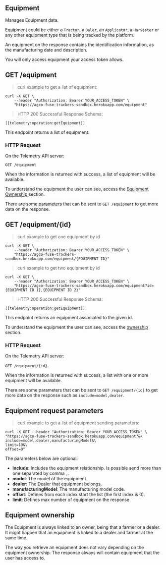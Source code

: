 ## Equipment

Manages Equipment data.

Equipment could be either a `Tractor`, a `Baler`, an `Applicator`, a `Harvester` or any
other equipment type that is being tracked by the platform.

An equipment on the response contains the identification information, as the
manufacturing date and description.

You will only access equipment your access token allows.

## GET /equipment

<blockquote class='lang-specific curl'><p>curl example to get a list of equipment:</p></blockquote>

```curl
curl -X GET \
    --header "Authorization: Bearer YOUR_ACCESS_TOKEN" \
    "https://agco-fuse-trackers-sandbox.herokuapp.com/equipment"
```

<blockquote class='lang-specific schema'><p>HTTP 200 Successful Response Schema:</p></blockquote>

```schema
[[telemetry:operation:getEquipment]]
```

This endpoint returns a list of equipment.

### HTTP Request

On the Telemetry API server:

`GET /equipment`

When the information is returned with success, a list of equipment will be available.

To understand the equipment the user can see, access the [Equipment Ownership](#equipment-ownership) section.

There are some [parameters](#equipment-request-parameters) that can be sent to `GET /equipment` to get more data on the response.

## GET /equipment/{id}

<blockquote class='lang-specific curl'><p>curl example to get one equipment by id</p></blockquote>

```curl
curl -X GET \
    --header "Authorization: Bearer YOUR_ACCESS_TOKEN" \
    "https://agco-fuse-trackers-sandbox.herokuapp.com/equipment/{EQUIPMENT ID}"
```

<blockquote class='lang-specific curl'><p>curl example to get two equipment by id</p></blockquote>

```curl
curl -X GET \
    --header "Authorization: Bearer YOUR_ACCESS_TOKEN" \
    "https://agco-fuse-trackers-sandbox.herokuapp.com/equipment?id={EQUIPMENT ID 1},{EQUIPMENT ID 2}"
```

<blockquote class='lang-specific schema'><p>HTTP 200 Successful Response Schema:</p></blockquote>

```schema
[[telemetry:operation:getEquipment]]
```

This endpoint returns an equipment associated to the given id.

To understand the equipment the user can see, access the [ownership](#equipment-ownership) section.

### HTTP Request

On the Telemetry API server:

`GET /equipment/{id}`.

When the information is returned with success, a list with one or more equipment will be available.

There are some parameters that can be sent to `GET /equipment/{id}` to get more data on the response such as `include=model,dealer`.

## Equipment request parameters

<blockquote class='lang-specific curl'><p>curl example to get a list of equipment sending parameters:</p></blockquote>

```curl
curl -X GET --header "Authorization: Bearer YOUR_ACCESS_TOKEN" \
"https://agco-fuse-trackers-sandbox.herokuapp.com/equipment?&\
include=model,dealer,manufacturingModel&\
limit=10&\
offset=0"
```

The parameters below are optional:

- **include**: Includes the equipment relationship. Is possible send more than one separated by comma `,`.
 - **model**: The model of the equipment.
 - **dealer**: The Dealer that equipment belongs.
 - **manufacturingModel**: The manufacturing model code.
- **offset**: Defines from each index start the list (the first index is 0).
- **limit**: Defines max number of equipment on the response

## Equipment ownership

The Equipment is always linked to an owner, being that a farmer or a dealer.
It might happen that an equipment is linked to a dealer and farmer at the same time.

The way you retrieve an equipment does not vary depending on the equipment ownership.
The response always will contain equipment that the user has access to.
